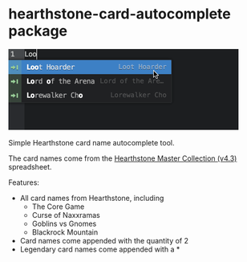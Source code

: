 # hearthstone-card-autocomplete package
![Hearthstone Card Autocomplete demo](/screenshots/hearthstone-card-autocomplete.gif "Hearthstone card autocomplete in action")


Simple Hearthstone card name autocomplete tool.

The card names come from the [Hearthstone Master Collection (v4.3)](https://docs.google.com/spreadsheets/d/1VdqhpiremPEiIKmS1YI8_8HkdYb57wb8cD4ZLnxtffU/edit#gid=572073475) spreadsheet.

Features:
* All card names from Hearthstone, including
  * The Core Game
  * Curse of Naxxramas
  * Goblins vs Gnomes
  * Blackrock Mountain
* Card names come appended with the quantity of 2
* Legendary card names come appended with a *
